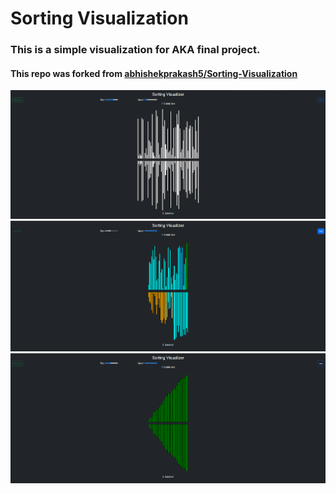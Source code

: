 # Sorting Visualization
### This is a simple visualization for AKA final project.
#### This repo was forked from [abhishekprakash5/Sorting-Visualization](https://abhishekprakash5.github.io/Sorting-Visualization/)

<img src="img/img.png"> <br/>
<img src="img/img2.png"> <br/>
<img src="img/img3.png"> <br/>
